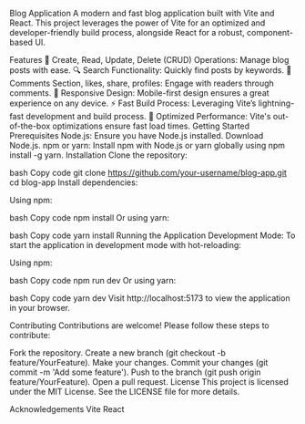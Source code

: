 

Blog Application
A modern and fast blog application built with Vite and React. This project leverages the power of Vite for an optimized and developer-friendly build process, alongside React for a robust, component-based UI.

Features
📝 Create, Read, Update, Delete (CRUD) Operations: Manage blog posts with ease.
🔍 Search Functionality: Quickly find posts by keywords.
💬 Comments Section, likes, share, profiles: Engage with readers through comments.
🎨 Responsive Design: Mobile-first design ensures a great experience on any device.
⚡ Fast Build Process: Leveraging Vite’s lightning-fast development and build process.
🚀 Optimized Performance: Vite's out-of-the-box optimizations ensure fast load times.
Getting Started
Prerequisites
Node.js: Ensure you have Node.js installed. Download Node.js.
npm or yarn: Install npm with Node.js or yarn globally using npm install -g yarn.
Installation
Clone the repository:

bash
Copy code
git clone https://github.com/your-username/blog-app.git
cd blog-app
Install dependencies:

Using npm:

bash
Copy code
npm install
Or using yarn:

bash
Copy code
yarn install
Running the Application
Development Mode: To start the application in development mode with hot-reloading:

Using npm:

bash
Copy code
npm run dev
Or using yarn:

bash
Copy code
yarn dev
Visit http://localhost:5173 to view the application in your browser.


Contributing
Contributions are welcome! Please follow these steps to contribute:

Fork the repository.
Create a new branch (git checkout -b feature/YourFeature).
Make your changes.
Commit your changes (git commit -m 'Add some feature').
Push to the branch (git push origin feature/YourFeature).
Open a pull request.
License
This project is licensed under the MIT License. See the LICENSE file for more details.

Acknowledgements
Vite
React
